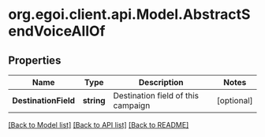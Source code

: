 
# org.egoi.client.api.Model.AbstractSendVoiceAllOf

## Properties

Name | Type | Description | Notes
------------ | ------------- | ------------- | -------------
**DestinationField** | **string** | Destination field of this campaign | [optional] 

[[Back to Model list]](../README.md#documentation-for-models)
[[Back to API list]](../README.md#documentation-for-api-endpoints)
[[Back to README]](../README.md)

